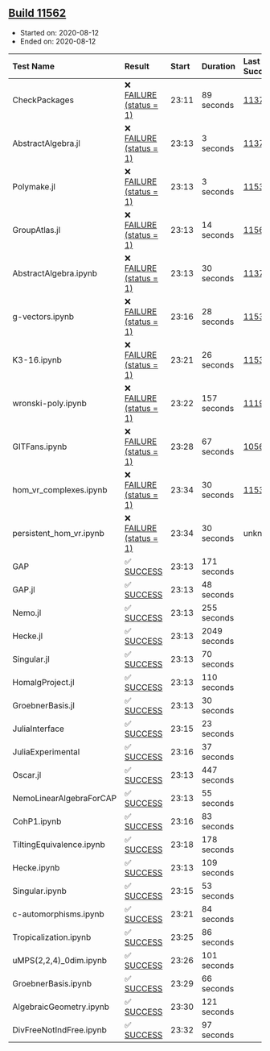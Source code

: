 ## [Build 11562](https://oscarci.mathematik.uni-kl.de/job/oscar/11562/)

* Started on: 2020-08-12
* Ended on: 2020-08-12

| Test Name    | Result | Start | Duration | Last Success | First Failure |
|:-------------|:-------|:------|:---------|:-------------|:--------------|
| CheckPackages | ❌ [FAILURE (status = 1)](https://oscarci.mathematik.uni-kl.de/job/oscar/11562/artifact/logs/build-11562/CheckPackages.log) | 23:11 | 89 seconds | [11376](https://oscarci.mathematik.uni-kl.de/job/oscar/11376/) | [11377](https://oscarci.mathematik.uni-kl.de/job/oscar/11377/) |
| AbstractAlgebra.jl | ❌ [FAILURE (status = 1)](https://oscarci.mathematik.uni-kl.de/job/oscar/11562/artifact/logs/build-11562/AbstractAlgebra.jl.log) | 23:13 | 3 seconds | [11376](https://oscarci.mathematik.uni-kl.de/job/oscar/11376/) | [11377](https://oscarci.mathematik.uni-kl.de/job/oscar/11377/) |
| Polymake.jl | ❌ [FAILURE (status = 1)](https://oscarci.mathematik.uni-kl.de/job/oscar/11562/artifact/logs/build-11562/Polymake.jl.log) | 23:13 | 3 seconds | [11532](https://oscarci.mathematik.uni-kl.de/job/oscar/11532/) | [11533](https://oscarci.mathematik.uni-kl.de/job/oscar/11533/) |
| GroupAtlas.jl | ❌ [FAILURE (status = 1)](https://oscarci.mathematik.uni-kl.de/job/oscar/11562/artifact/logs/build-11562/GroupAtlas.jl.log) | 23:13 | 14 seconds | [11561](https://oscarci.mathematik.uni-kl.de/job/oscar/11561/) | [11562](https://oscarci.mathematik.uni-kl.de/job/oscar/11562/) |
| AbstractAlgebra.ipynb | ❌ [FAILURE (status = 1)](https://oscarci.mathematik.uni-kl.de/job/oscar/11562/artifact/logs/build-11562/AbstractAlgebra.ipynb.log) | 23:13 | 30 seconds | [11376](https://oscarci.mathematik.uni-kl.de/job/oscar/11376/) | [11377](https://oscarci.mathematik.uni-kl.de/job/oscar/11377/) |
| g-vectors.ipynb | ❌ [FAILURE (status = 1)](https://oscarci.mathematik.uni-kl.de/job/oscar/11562/artifact/logs/build-11562/g-vectors.ipynb.log) | 23:16 | 28 seconds | [11532](https://oscarci.mathematik.uni-kl.de/job/oscar/11532/) | [11533](https://oscarci.mathematik.uni-kl.de/job/oscar/11533/) |
| K3-16.ipynb | ❌ [FAILURE (status = 1)](https://oscarci.mathematik.uni-kl.de/job/oscar/11562/artifact/logs/build-11562/K3-16.ipynb.log) | 23:21 | 26 seconds | [11532](https://oscarci.mathematik.uni-kl.de/job/oscar/11532/) | [11533](https://oscarci.mathematik.uni-kl.de/job/oscar/11533/) |
| wronski-poly.ipynb | ❌ [FAILURE (status = 1)](https://oscarci.mathematik.uni-kl.de/job/oscar/11562/artifact/logs/build-11562/wronski-poly.ipynb.log) | 23:22 | 157 seconds | [11192](https://oscarci.mathematik.uni-kl.de/job/oscar/11192/) | [11193](https://oscarci.mathematik.uni-kl.de/job/oscar/11193/) |
| GITFans.ipynb | ❌ [FAILURE (status = 1)](https://oscarci.mathematik.uni-kl.de/job/oscar/11562/artifact/logs/build-11562/GITFans.ipynb.log) | 23:28 | 67 seconds | [10566](https://oscarci.mathematik.uni-kl.de/job/oscar/10566/) | [10567](https://oscarci.mathematik.uni-kl.de/job/oscar/10567/) |
| hom_vr_complexes.ipynb | ❌ [FAILURE (status = 1)](https://oscarci.mathematik.uni-kl.de/job/oscar/11562/artifact/logs/build-11562/hom_vr_complexes.ipynb.log) | 23:34 | 30 seconds | [11532](https://oscarci.mathematik.uni-kl.de/job/oscar/11532/) | [11533](https://oscarci.mathematik.uni-kl.de/job/oscar/11533/) |
| persistent_hom_vr.ipynb | ❌ [FAILURE (status = 1)](https://oscarci.mathematik.uni-kl.de/job/oscar/11562/artifact/logs/build-11562/persistent_hom_vr.ipynb.log) | 23:34 | 30 seconds | unknown | unknown |
| GAP | ✅ [SUCCESS](https://oscarci.mathematik.uni-kl.de/job/oscar/11562/artifact/logs/build-11562/GAP.log) | 23:13 | 171 seconds |  |  |
| GAP.jl | ✅ [SUCCESS](https://oscarci.mathematik.uni-kl.de/job/oscar/11562/artifact/logs/build-11562/GAP.jl.log) | 23:13 | 48 seconds |  |  |
| Nemo.jl | ✅ [SUCCESS](https://oscarci.mathematik.uni-kl.de/job/oscar/11562/artifact/logs/build-11562/Nemo.jl.log) | 23:13 | 255 seconds |  |  |
| Hecke.jl | ✅ [SUCCESS](https://oscarci.mathematik.uni-kl.de/job/oscar/11562/artifact/logs/build-11562/Hecke.jl.log) | 23:13 | 2049 seconds |  |  |
| Singular.jl | ✅ [SUCCESS](https://oscarci.mathematik.uni-kl.de/job/oscar/11562/artifact/logs/build-11562/Singular.jl.log) | 23:13 | 70 seconds |  |  |
| HomalgProject.jl | ✅ [SUCCESS](https://oscarci.mathematik.uni-kl.de/job/oscar/11562/artifact/logs/build-11562/HomalgProject.jl.log) | 23:13 | 110 seconds |  |  |
| GroebnerBasis.jl | ✅ [SUCCESS](https://oscarci.mathematik.uni-kl.de/job/oscar/11562/artifact/logs/build-11562/GroebnerBasis.jl.log) | 23:13 | 30 seconds |  |  |
| JuliaInterface | ✅ [SUCCESS](https://oscarci.mathematik.uni-kl.de/job/oscar/11562/artifact/logs/build-11562/JuliaInterface.log) | 23:15 | 23 seconds |  |  |
| JuliaExperimental | ✅ [SUCCESS](https://oscarci.mathematik.uni-kl.de/job/oscar/11562/artifact/logs/build-11562/JuliaExperimental.log) | 23:16 | 37 seconds |  |  |
| Oscar.jl | ✅ [SUCCESS](https://oscarci.mathematik.uni-kl.de/job/oscar/11562/artifact/logs/build-11562/Oscar.jl.log) | 23:13 | 447 seconds |  |  |
| NemoLinearAlgebraForCAP | ✅ [SUCCESS](https://oscarci.mathematik.uni-kl.de/job/oscar/11562/artifact/logs/build-11562/NemoLinearAlgebraForCAP.log) | 23:13 | 55 seconds |  |  |
| CohP1.ipynb | ✅ [SUCCESS](https://oscarci.mathematik.uni-kl.de/job/oscar/11562/artifact/logs/build-11562/CohP1.ipynb.log) | 23:16 | 83 seconds |  |  |
| TiltingEquivalence.ipynb | ✅ [SUCCESS](https://oscarci.mathematik.uni-kl.de/job/oscar/11562/artifact/logs/build-11562/TiltingEquivalence.ipynb.log) | 23:18 | 178 seconds |  |  |
| Hecke.ipynb | ✅ [SUCCESS](https://oscarci.mathematik.uni-kl.de/job/oscar/11562/artifact/logs/build-11562/Hecke.ipynb.log) | 23:13 | 109 seconds |  |  |
| Singular.ipynb | ✅ [SUCCESS](https://oscarci.mathematik.uni-kl.de/job/oscar/11562/artifact/logs/build-11562/Singular.ipynb.log) | 23:15 | 53 seconds |  |  |
| c-automorphisms.ipynb | ✅ [SUCCESS](https://oscarci.mathematik.uni-kl.de/job/oscar/11562/artifact/logs/build-11562/c-automorphisms.ipynb.log) | 23:21 | 84 seconds |  |  |
| Tropicalization.ipynb | ✅ [SUCCESS](https://oscarci.mathematik.uni-kl.de/job/oscar/11562/artifact/logs/build-11562/Tropicalization.ipynb.log) | 23:25 | 86 seconds |  |  |
| uMPS(2,2,4)_0dim.ipynb | ✅ [SUCCESS](https://oscarci.mathematik.uni-kl.de/job/oscar/11562/artifact/logs/build-11562/uMPS-2-2-4-_0dim.ipynb.log) | 23:26 | 101 seconds |  |  |
| GroebnerBasis.ipynb | ✅ [SUCCESS](https://oscarci.mathematik.uni-kl.de/job/oscar/11562/artifact/logs/build-11562/GroebnerBasis.ipynb.log) | 23:29 | 66 seconds |  |  |
| AlgebraicGeometry.ipynb | ✅ [SUCCESS](https://oscarci.mathematik.uni-kl.de/job/oscar/11562/artifact/logs/build-11562/AlgebraicGeometry.ipynb.log) | 23:30 | 121 seconds |  |  |
| DivFreeNotIndFree.ipynb | ✅ [SUCCESS](https://oscarci.mathematik.uni-kl.de/job/oscar/11562/artifact/logs/build-11562/DivFreeNotIndFree.ipynb.log) | 23:32 | 97 seconds |  |  |
